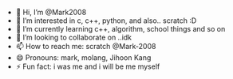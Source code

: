 - 👋 Hi, I’m @Mark2008
- 👀 I’m interested in c, c++, python, and also.. scratch :D
- 🌱 I’m currently learning c++, algorithm, school things and so on
- 💞️ I’m looking to collaborate on ..idk
- 📫 How to reach me: scratch @Mark-2008
- 😄 Pronouns: mark, molang, Jihoon Kang
- ⚡ Fun fact: i was me and i will be me myself

<!---
Mark2008/Mark2008 is a ✨ special ✨ repository because its `README.md` (this file) appears on your GitHub profile.
You can click the Preview link to take a look at your changes.
--->
